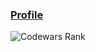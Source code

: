 ### [Profile](http://www.codewars.com/users//BinaryWorlds)

![Codewars Rank](https://www.codewars.com/users/BinaryWorlds/badges/large)
